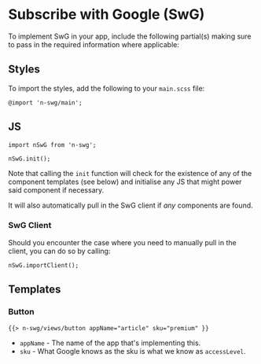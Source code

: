 #  Subscribe with Google (SwG)

To implement SwG in your app, include the following partial(s) making sure to pass in the required information where applicable:

## Styles

To import the styles, add the following to your `main.scss` file:

```
@import 'n-swg/main';
```

## JS

```
import nSwG from 'n-swg';

nSwG.init();
```

Note that calling the `init` function will check for the existence of any of the component templates (see below) and initialise any JS that might power said component if necessary.

It will also automatically pull in the SwG client if _any_ components are found.

### SwG Client

Should you encounter the case where you need to manually pull in the client, you can do so by calling:

```
nSwG.importClient();
```

## Templates

### Button

```
{{> n-swg/views/button appName="article" sku="premium" }}
```

+ `appName` - The name of the app that's implementing this.
+ `sku` - What Google knows as the sku is what we know as `accessLevel`.
